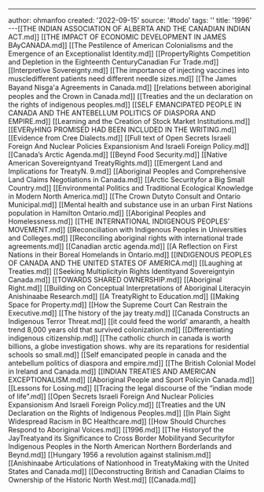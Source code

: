 ---
author: ohmanfoo
created: '2022-09-15'
source: '#todo'
tags: ''
title: '1996'
---[[THE INDIAN ASSOCIATION OF ALBERTA AND THE CANADIAN INDIAN ACT.md]]
[[THE IMPACT OF ECONOMIC DEVELOPMENT IN JAMES BAyCANADA.md]]
[[The Pestilence of American Colonialisms and the Emergence of an Exceptionalist Identity.md]]
[[PropertyRights Competition and Depletion in the Eighteenth CenturyCanadian Fur Trade.md]]
[[Interpretive Sovereignty.md]]
[[The importance of injecting vaccines into muscledifferent patients need different needle sizes.md]]
[[The James Bayand Nisg̲a'a Agreements in Canada.md]]
[[relations between aboriginal peoples and the Crown in Canada.md]]
[[Treaties and the un declaration on the rights of indigenous peoples.md]]
[[SELF EMANCIPATED PEOPLE IN CANADA AND THE ANTEBELLUM POLITICS OF DIASPORA AND EMPIRE.md]]
[[Learning and the Creation of Stock Market Institutions.md]]
[[EVERyHING PROMISED HAD BEEN INCLUDED IN THE WRITING.md]]
[[Evidence from Cree Dialects.md]]
[[Full text of Open Secrets Israeli Foreign And Nuclear Policies Expansionism And Israeli Foreign Policy.md]]
[[Canada’s Arctic Agenda.md]]
[[Beynd Food Security.md]]
[[Native American Sovereigntyand TreatyRights.md]]
[[Emergent Land and Implications for TreatyN. 9.md]]
[[Aboriginal Peoples and Comprehensive Land Claims Negotiations in Canada.md]]
[[Arctic Securityfor a Big Small Country.md]]
[[Environmental Politics and Traditional Ecological Knowledge in Modern North America.md]]
[[The Crown Dutyto Consult and Ontario Municipal.md]]
[[Mental health and substance use in an urban First Nations population in Hamilton Ontario.md]]
[[Aboriginal Peoples and Homelessness.md]]
[[THE INTERNATIONAL INDIGENOUS PEOPLES’ MOVEMENT.md]]
[[Reconciliation with Indigenous Peoples in Universities and Colleges.md]]
[[Reconciling aboriginal rights with international trade agreements.md]]
[[Canadian arctic agenda.md]]
[[A Reflection on First Nations in their Boreal Homelands in Ontario.md]]
[[INDIGENOUS PEOPLES OF CANADA AND THE UNITED STATES OF AMERICA.md]]
[[Laughing at Treaties.md]]
[[Seeking Multiplicityin Rights Identityand Sovereigntyin Canada.md]]
[[TOWARDS SHARED OWNERSHIP.md]]
[[Aboriginal Right.md]]
[[Building on Conceptual Interpretations of Aboriginal Literacyin Anishinaabe Research.md]]
[[A TreatyRight to Education.md]]
[[Making Space for Property.md]]
[[How the Supreme Court Can Restrain the Executive.md]]
[[The history of the jay treaty.md]]
[[Canada Constructs an Indigenous Terror Threat.md]]
[[it could feed the world’ amaranth, a health trend 8,000 years old that survived colonization.md]]
[[Differentiating indigenous citizenship.md]]
[[The catholic church in canada is worth billions, a globe investigation shows. why are its reparations for residential schools so small.md]]
[[Self emancipated people in canada and the antebellum politics of diaspora and empire.md]]
[[The British Colonial Model in Ireland and Canada.md]]
[[INDIAN TREATIES AND AMERICAN EXCEPTIONALISM.md]]
[[Aboriginal People and Sport Policyin Canada.md]]
[[Lessons for Losing.md]]
[[Tracing the legal discourse of the “indian mode of life”.md]]
[[Open Secrets Israeli Foreign And Nuclear Policies Expansionism And Israeli Foreign Policy.md]]
[[Treaties and the UN Declaration on the Rights of Indigenous Peoples.md]]
[[In Plain Sight Widespread Racism in BC Healthcare.md]]
[[How Should Churches Respond to Aboriginal Voices.md]]
[[1996.md]]
[[The Historyof the JayTreatyand its Significance to Cross Border Mobilityand Securityfor Indigenous Peoples in the North American Northern Borderlands and Beynd.md]]
[[Hungary 1956 a revolution against stalinism.md]]
[[Anishinaabe Articulations of Nationhood in TreatyMaking with the United States and Canada.md]]
[[Deconstructing British and Canadian Claims to Ownership of the Historic North West.md]]
[[Canada.md]]
